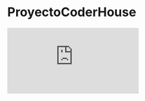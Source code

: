 # ProyectoCoderHouse
![](https://github.com/Albongle/ProyectoCoderHouse/blob/master/ProyectoAutoExpert.pdf)
